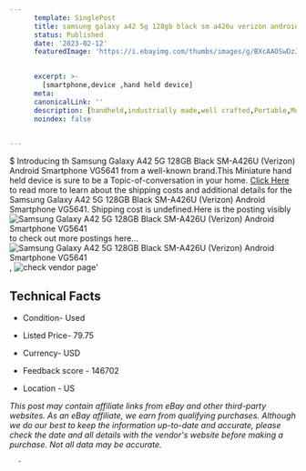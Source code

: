 ```yaml
---
      template: SinglePost
      title: samsung galaxy a42 5g 128gb black sm a426u verizon android smartphone vg5641
      status: Published
      date: '2023-02-12'
      featuredImage: 'https://i.ebayimg.com/thumbs/images/g/BXcAAOSwDzJj1Ft4/s-l225.jpg'
       

      excerpt: >-
        [smartphone,device ,hand held device]
      meta:
      canonicalLink: ''
      description: [handheld,industrially made,well crafted,Portable,Mobile,Compact,Convenient,Lightweight,Maneuverable,Man-portable,Miniature,Carriable,Hand-held,Light,Holdable,Transportable,Mobile device,Pocket-sized,On-the-go,Wireless,Cordless,Compact size,Convenient size, smartphone,device ,hand held device]
      noindex: false
      

---
```

$
      Introducing th Samsung Galaxy A42 5G 128GB Black SM-A426U (Verizon) Android Smartphone VG5641 from a well-known brand.This Miniature hand held device is sure to be a Topic-of-conversation in your home. [Click Here](https://www.ebay.com/itm/285124352524?hash=item4262bc5a0c%3Ag%3ABXcAAOSwDzJj1Ft4&mkevt=1&mkcid=1&mkrid=711-53200-19255-0&campid=%253CePNCampaignId%253E&customid=%253CreferenceId%253E&toolid=10049) to read more to learn about the shipping costs and additional details for the Samsung Galaxy A42 5G 128GB Black SM-A426U (Verizon) Android Smartphone VG5641. Shipping cost is undefined.Here is the posting visibly ![Samsung Galaxy A42 5G 128GB Black SM-A426U (Verizon) Android Smartphone VG5641](https://i.ebayimg.com/thumbs/images/g/BXcAAOSwDzJj1Ft4/s-l225.jpg) to check out more postings here... ![Samsung Galaxy A42 5G 128GB Black SM-A426U (Verizon) Android Smartphone VG5641](https://i.ebayimg.com/images/g/BXcAAOSwDzJj1Ft4/s-l1600.jpg), ![check vendor page](https://origin-galleryplus.ebayimg.com/ws/web/285124352524_2_0_1/225x225.jpg,https://origin-galleryplus.ebayimg.com/ws/web/285124352524_3_0_1/225x225.jpg,https://origin-galleryplus.ebayimg.com/ws/web/285124352524_4_0_1/225x225.jpg,https://origin-galleryplus.ebayimg.com/ws/web/285124352524_5_0_1/225x225.jpg,https://origin-galleryplus.ebayimg.com/ws/web/285124352524_6_0_1/225x225.jpg,https://origin-galleryplus.ebayimg.com/ws/web/285124352524_7_0_1/225x225.jpg,https://origin-galleryplus.ebayimg.com/ws/web/285124352524_8_0_1/225x225.jpg)'

      

 ## Technical Facts 



     
      

 - Condition- Used 


      

 - Listed Price- 79.75 


      

 - Currency- USD 


      

 - Feedback score - 146702 


      

 - Location - US 


      
      

 *_This post may contain affiliate links from eBay and other third-party websites. As an eBay affiliate, we earn from qualifying purchases. Although we do our best to keep the information up-to-date and accurate, please check the date and all details with the vendor's website before making a purchase. Not all data may be accurate._*




      -
